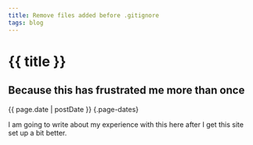 ```yaml
---
title: Remove files added before .gitignore
tags: blog
---
```


# {{ title }}

## Because this has frustrated me more than once

{{ page.date | postDate }} {.page-dates}

I am going to write about my experience with this here after I get this site set up a bit better.
